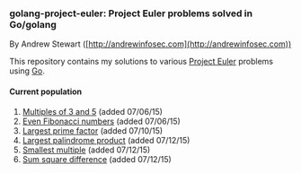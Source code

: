
### golang-project-euler: Project Euler problems solved in Go/golang

By Andrew Stewart ([http://andrewinfosec.com](http://andrewinfosec.com))

This repository contains my solutions to various
[Project Euler](https://en.wikipedia.org/wiki/Project_Euler) problems using
[Go](http://golang.org).

#### Current population

1. [Multiples of 3 and 5](https://github.com/andrewinfosec/golang-project-euler/blob/master/code/01.go) (added 07/06/15)
2. [Even Fibonacci numbers](https://github.com/andrewinfosec/golang-project-euler/blob/master/code/02.go) (added 07/06/15)
3. [Largest prime factor](https://github.com/andrewinfosec/golang-project-euler/blob/master/code/03.go) (added 07/10/15)
4. [Largest palindrome product](https://github.com/andrewinfosec/golang-project-euler/blob/master/code/04.go) (added 07/12/15)
5. [Smallest multiple](https://github.com/andrewinfosec/golang-project-euler/blob/master/code/05.go) (added 07/12/15)
6. [Sum square difference](https://github.com/andrewinfosec/golang-project-euler/blob/master/code/06.go) (added 07/12/15)

